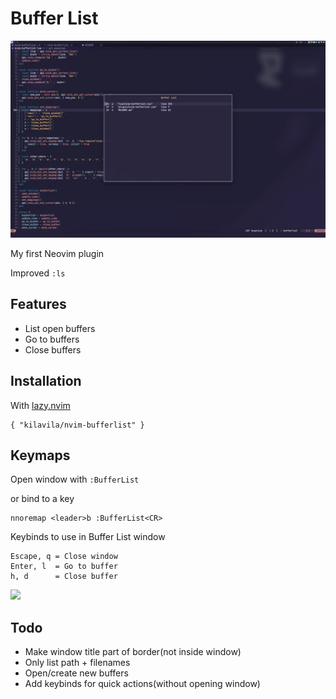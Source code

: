 # Buffer List

<img src="./nvim-bufferlist.jpg" />

My first Neovim plugin

Improved `:ls`

## Features
- List open buffers
- Go to buffers
- Close buffers

## Installation
With [lazy.nvim](https://github.com/folke/lazy.nvim)
```
{ "kilavila/nvim-bufferlist" }
```

## Keymaps
Open window with `:BufferList`

or bind to a key
```
nnoremap <leader>b :BufferList<CR>
```

Keybinds to use in Buffer List window
```
Escape, q = Close window
Enter, l  = Go to buffer
h, d      = Close buffer
```

<a href="https://dotfyle.com/plugins/kilavila/nvim-bufferlist">
	<img src="https://dotfyle.com/plugins/kilavila/nvim-bufferlist/shield?style=flat" />
</a>

## Todo
- Make window title part of border(not inside window)
- Only list path + filenames
- Open/create new buffers
- Add keybinds for quick actions(without opening window)
